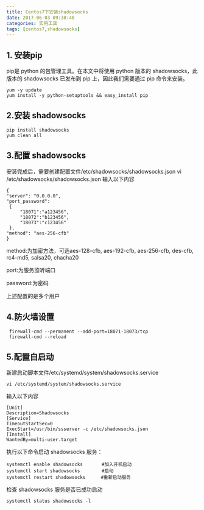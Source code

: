 ```yaml
---
title: Centos7下安装shadowsocks
date: 2017-06-03 09:38:40
categories: 实用工具
tags: [centos7,shadowsocks]
---
```


## 1. 安装pip
pip是 python 的包管理工具。在本文中将使用 python 版本的 shadowsocks，此版本的 shadowsocks 已发布到 pip 上，因此我们需要通过 pip 命令来安装。
```shell
yum -y update
yum install -y python-setuptools && easy_install pip
```
## 2.安装 shadowsocks
```shell
pip install shadowsocks
yum clean all
```
## 3.配置 shadowsocks
安装完成后，需要创建配置文件/etc/shadowsocks/shadowsocks.json
vi /etc/shadowsocks/shadowsocks.json
输入以下内容
```shell
{
"server": "0.0.0.0",
"port_password":
 {
     "18071":"a123456",
     "18072":"b123456",
     "18073":"c123456"
 },
"method": "aes-256-cfb"
}
```
method:为加密方法，可选aes-128-cfb, aes-192-cfb, aes-256-cfb, des-cfb, rc4-md5, salsa20, chacha20

port:为服务监听端口

password:为密码

上述配置的是多个用户
## 4.防火墙设置
```shell
 firewall-cmd --permanent --add-port=18071-18073/tcp  
 firewall-cmd --reload
``` 
## 5.配置自启动
新建启动脚本文件/etc/systemd/system/shadowsocks.service
```shell
vi /etc/systemd/system/shadowsocks.service
```
输入以下内容
```shell
[Unit]
Description=Shadowsocks
[Service]
TimeoutStartSec=0
ExecStart=/usr/bin/ssserver -c /etc/shadowsocks.json
[Install]
WantedBy=multi-user.target
```
执行以下命令启动 shadowsocks 服务：
```shell
systemctl enable shadowsocks       #加入开机启动
systemctl start shadowsocks        #启动
systemctl restart shadowsocks　    #重新启动服务
```
检查 shadowsocks 服务是否已成功启动

```shell
systemctl status shadowsocks -l
```